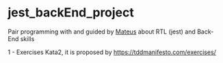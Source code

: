 # jest_backEnd_project

Pair programming with and guided by [Mateus](https://github.com/Mateus-Resende) about RTL (jest) and Back-End skills

1 - Exercises Kata2, it is proposed by https://tddmanifesto.com/exercises/
